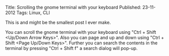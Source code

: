 Title: Scrolling the gnome terminal with your keyboard
Published: 23-11-2012
Tags: Linux, CLI

This is and might be the smallest post I ever make.

You can scroll the gnome terminal with your keyboard using "Ctrl + Shift
<Up/Down Arrow Keys>". Also you can page and up and down using "Ctrl + Shift
<Page Up/Down Keys>". Further you can search the contents in the terminal by
pressing "Ctrl + Shift f" a search dialog will pop-up.
